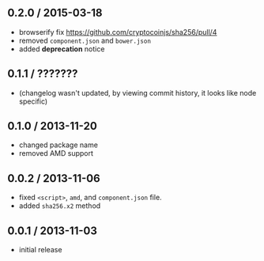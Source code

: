 0.2.0 / 2015-03-18
------------------
- browserify fix https://github.com/cryptocoinjs/sha256/pull/4
- removed `component.json` and `bower.json`
- added **deprecation** notice

0.1.1 / ???????
---------------
- (changelog wasn't updated, by viewing commit history, it looks like node specific)

0.1.0 / 2013-11-20
------------------
* changed package name
* removed AMD support

0.0.2 / 2013-11-06
------------------
* fixed `<script>`, `amd`, and `component.json` file.
* added `sha256.x2` method

0.0.1 / 2013-11-03
------------------
* initial release
